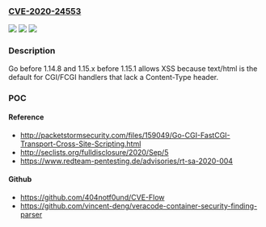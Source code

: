 ### [CVE-2020-24553](https://cve.mitre.org/cgi-bin/cvename.cgi?name=CVE-2020-24553)
![](https://img.shields.io/static/v1?label=Product&message=n%2Fa&color=blue)
![](https://img.shields.io/static/v1?label=Version&message=n%2Fa&color=blue)
![](https://img.shields.io/static/v1?label=Vulnerability&message=n%2Fa&color=brighgreen)

### Description

Go before 1.14.8 and 1.15.x before 1.15.1 allows XSS because text/html is the default for CGI/FCGI handlers that lack a Content-Type header.

### POC

#### Reference
- http://packetstormsecurity.com/files/159049/Go-CGI-FastCGI-Transport-Cross-Site-Scripting.html
- http://seclists.org/fulldisclosure/2020/Sep/5
- https://www.redteam-pentesting.de/advisories/rt-sa-2020-004

#### Github
- https://github.com/404notf0und/CVE-Flow
- https://github.com/vincent-deng/veracode-container-security-finding-parser

